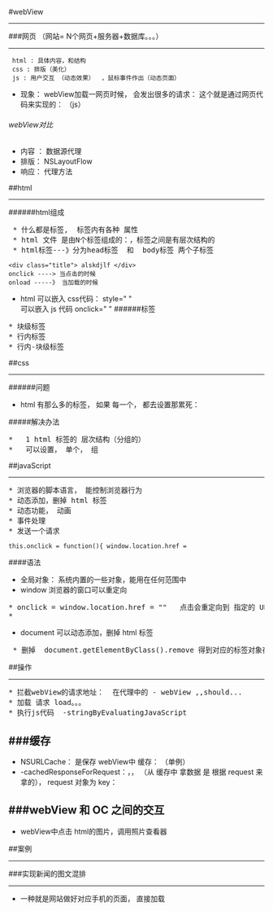#webView
_______
###网页  （网站= N个网页+服务器+数据库。。。）
_____


	 html : 具体内容，和结构 
	 css : 排版（美化） 
	 js : 用户交互 （动态效果）  ，鼠标事件作出（动态页面）


* 现象： webView加载一网页时候， 会发出很多的请求： 这个就是通过网页代码来实现的：  （js）
###### webView对比
* 内容 ：  数据源代理
* 排版： NSLayoutFlow
* 响应： 代理方法
						


##html
_______
######html组成
<pre>
 * 什么都是标签,  标签内有各种 属性
 * html 文件 是由N个标签组成的：，标签之间是有层次结构的 
 * html标签---》分为head标签  和  body标签 两个子标签</pre>
	<div class="title"> alskdjlf </div> 
    onclick ----> 当点击的时候
    onload -----》 当加载的时候
 * html 可以嵌入 css代码： style="   "   
         可以嵌入 js 代码  onclick="  "
######标签
<pre>
* 块级标签
* 行内标签 
* 行内-块级标签</pre>
    

##css
______
######问题
* html 有那么多的标签， 如果 每一个， 都去设置那累死：

#####解决办法
<pre>
*   1 html 标签的 层次结构（分组的）
*   可以设置， 单个， 组 </pre>

##javaScript
______
<pre>* 浏览器的脚本语言， 能控制浏览器行为   
* 动态添加，删掉 html 标签
* 动态功能， 动画
* 事件处理
* 发送一个请求</pre>     
	
	this.onclick = function(){ window.location.href = 

####语法
* 全局对象： 系统内置的一些对象，能用在任何范围中
* window 浏览器的窗口可以重定向
<pre>* onclick = window.location.href = ""   点击会重定向到 指定的 URL中去
* </pre>
* document 可以动态添加，删掉 html 标签
<pre> * 删掉  document.getElementByClass().remove 得到对应的标签对象在 remove。 就删掉了</pre>
##操作
_______
<pre>
* 拦截webView的请求地址：  在代理中的 - webView ,,should...
* 加载 请求 load。。。
* 执行js代码  -stringByEvaluatingJavaScript       </pre>     


###缓存
-----

* NSURLCache：  是保存 webView中 缓存： （单例）
* -cachedResponseForRequest：，，    （从 缓存中 拿数据 是 根据  request 来 拿的）， request 对象为 key：


###webView 和 OC 之间的交互
-----
* webView中点击 html的图片，调用照片查看器



##案例
______
###实现新闻的图文混排
______
* 一种就是网站做好对应手机的页面， 直接加载
